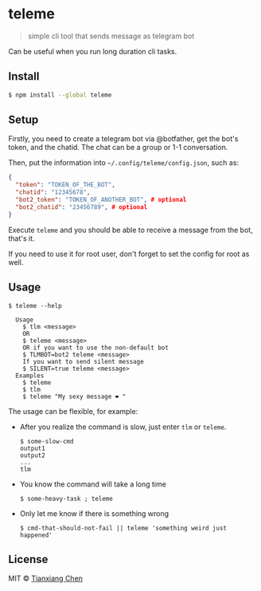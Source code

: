 # teleme

> simple cli tool that sends message as telegram bot

Can be useful when you run long duration cli tasks.


## Install

```bash
$ npm install --global teleme
```


## Setup

Firstly, you need to create a telegram bot via @botfather, get the bot's token, and the chatid.
The chat can be a group or 1-1 conversation.

Then, put the information into `~/.config/teleme/config.json`, such as:

```json
{
  "token": "TOKEN_OF_THE_BOT",
  "chatid": "12345678",
  "bot2_token": "TOKEN_OF_ANOTHER_BOT", # optional
  "bot2_chatid": "23456789", # optional
}
```

Execute `teleme` and you should be able to receive a message from the bot, that's it.

If you need to use it for root user, don't forget to set the config for root as well.


## Usage

```
$ teleme --help

  Usage
    $ tlm <message>
    OR
    $ teleme <message>
    OR if you want to use the non-default bot
    $ TLMBOT=bot2 teleme <message>
    If you want to send silent message
    $ SILENT=true teleme <message>
  Examples
    $ teleme
    $ tlm
    $ teleme "My sexy message ❤️ "
```

The usage can be flexible, for example:

* After you realize the command is slow, just enter `tlm` or `teleme`.
  ```
  $ some-slow-cmd
  output1
  output2
  ...
  tlm
  ```
* You know the command will take a long time
  ```
  $ some-heavy-task ; teleme
  ```
* Only let me know if there is something wrong
  ```
  $ cmd-that-should-not-fail || teleme 'something weird just happened'
  ```

## License

MIT © [Tianxiang Chen](https://github.com/txchen)
